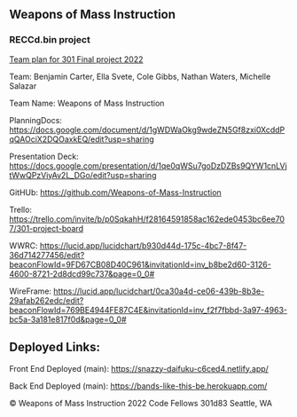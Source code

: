## Weapons of Mass Instruction
### RECCd.bin project

[Team plan for 301 Final project 2022](https://github.com/Weapons-of-Mass-Instruction/Team-Plan)

Team: Benjamin Carter, Ella Svete, Cole Gibbs, Nathan Waters, Michelle Salazar

Team Name: Weapons of Mass Instruction

PlanningDocs: https://docs.google.com/document/d/1gWDWaOkg9wdeZN5Gf8zxi0XcddPqQAOciX2DQOaxkEQ/edit?usp=sharing

Presentation Deck: https://docs.google.com/presentation/d/1qe0qWSu7goDzDZBs9QYW1cnLVjtWwQPzViyAv2L_DGo/edit?usp=sharing

GitHUb: https://github.com/Weapons-of-Mass-Instruction

Trello: https://trello.com/invite/b/p0SqkahH/f28164591858ac162ede0453bc6ee707/301-project-board

WWRC: https://lucid.app/lucidchart/b930d44d-175c-4bc7-8f47-36d714277456/edit?beaconFlowId=9FD67CB08D40C961&invitationId=inv_b8be2d60-3126-4600-8721-2d8dcd99c737&page=0_0#

WireFrame: https://lucid.app/lucidchart/0ca30a4d-ce06-439b-8b3e-29afab262edc/edit?beaconFlowId=769BE4944FE87C4E&invitationId=inv_f2f7fbbd-3a97-4963-bc5a-3a181e817f0d&page=0_0#

## Deployed Links:

Front End Deployed (main): https://snazzy-daifuku-c6ced4.netlify.app/

Back End Deployed (main): https://bands-like-this-be.herokuapp.com/

&copy; Weapons of Mass Instruction 2022
Code Fellows 301d83 Seattle, WA
